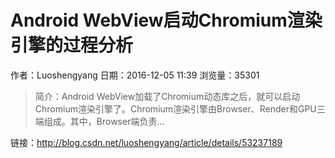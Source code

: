 # Android WebView启动Chromium渲染引擎的过程分析
作者：Luoshengyang
日期：2016-12-05 11:39
浏览量：35301
> 简介：Android WebView加载了Chromium动态库之后，就可以启动Chromium渲染引擎了。Chromium渲染引擎由Browser、Render和GPU三端组成。其中，Browser端负责...

 链接：http://blog.csdn.net/luoshengyang/article/details/53237189
